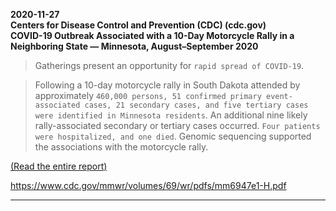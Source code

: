 **2020-11-27**   
**Centers for Disease Control and Prevention (CDC) (cdc.gov)  
COVID-19 Outbreak Associated with a 10-Day Motorcycle Rally in a Neighboring State — Minnesota, August–September 2020**

> Gatherings present an opportunity for `rapid spread of COVID-19`.

> Following a 10-day motorcycle rally in South Dakota attended by approximately `460,000 persons, 51 confirmed primary event-associated cases, 21 secondary cases, and five tertiary cases were identified in Minnesota residents`. An additional nine likely rally-associated secondary or tertiary cases occurred. `Four patients were hospitalized, and one died`. Genomic sequencing supported the associations with the motorcycle rally.

[(Read the entire report)](https://www.cdc.gov/mmwr/volumes/69/wr/mm6947e1.htm)

https://www.cdc.gov/mmwr/volumes/69/wr/pdfs/mm6947e1-H.pdf

---

